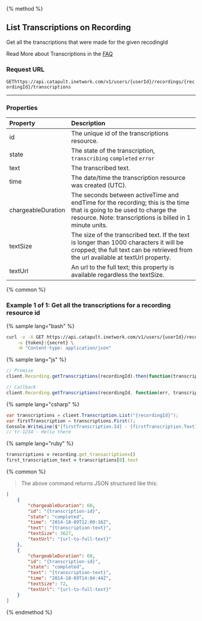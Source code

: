 {% method %}
## List Transcriptions on Recording
Get all the transcriptions that were made for the given recodingId

<aside class="alert general small">
<p>
Read More about Transcriptions in the <a href="http://dev.bandwidth.com/faq/#messaging">FAQ</a>
</p>
</aside>

### Request URL

<code class="get">GET</code>`https://api.catapult.inetwork.com/v1/users/{userId}/recordings/{recordingId}/transcriptions`

---

### Properties
| Property           | Description                                                                                                                                                                       |
|:-------------------|:----------------------------------------------------------------------------------------------------------------------------------------------------------------------------------|
| id                 | The unique id of the transcriptions resource.                                                                                                                                     |
| state              | The state of the transcription, `transcribing` `completed` `error`                                                                                                                |
| text               | The transcribed text.                                                                                                                                                             |
| time               | The date/time the transcription resource was created (UTC).                                                                                                                       |
| chargeableDuration | The seconds between activeTime and endTime for the recording; this is the time that is going to be used to charge the resource. Note: transcriptions is billed in 1 minute units. |
| textSize           | The size of the transcribed text. If the text is longer than 1000 characters it will be cropped; the full text can be retrieved from the url available at textUrl property.       |
| textUrl            | An url to the full text; this property is available regardless the textSize.                                                                                                      |

{% common %}

### Example 1 of 1: Get all the transcriptions for a recording resource id

{% sample lang="bash" %}
```bash
curl -v -X GET https://api.catapult.inetwork.com/v1/users/{userId}/recordings/{recording-id}/transcriptions \
	-u {token}:{secret} \
	-H "Content-type: application/json"
```

{% sample lang="js" %}

```js
// Promise
client.Recording.getTranscriptions(recordingId).then(function(transcriptions){});

// Callback
client.Recording.getTranscriptions(recordingId, function(err, transcriptions){});
```

{% sample lang="csharp" %}
```csharp
var transcriptions = client.Transcription.List("{recordingId}");
var firstTranscription = transcriptions.First();
Console.WriteLine($"{firstTranscription.Id} - {firstTranscription.Text}");
// tr-1234 - Hello there
```

{% sample lang="ruby" %}
```ruby
transcriptions = recording.get_transacriptions()
first_transcription_text = transcriptions[0].text
```

{% common %}

> The above command returns JSON structured like this:

```json
[
    {
        "chargeableDuration": 60,
        "id": "{transcription-id}",
        "state": "completed",
        "time": "2014-10-09T12:09:16Z",
        "text": "{transcription-text}",
        "textSize": 3627,
        "textUrl": "{url-to-full-text}"
    },
    {
        "chargeableDuration": 60,
        "id": "{transcription-id}",
        "state": "completed",
        "text": "{transcription-text}",
        "time": "2014-10-09T14:04:44Z",
        "textSize": 72,
        "textUrl": "{url-to-full-text}"
    }
]
```
{% endmethod %}
